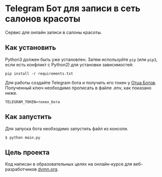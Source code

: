 # Telegram Бот для записи в сеть салонов красоты
Сервис для онлайн записи в салоны красоты.

## Как установить
Python3 должен быть уже установлен.
Затем используйте `pip` (или `pip3`, если есть конфликт с Python2) для установки зависимостей:
```
pip install -r requirements.txt
```
Для работы создайте Telegram бота и получить его токен у [Отца Ботов](https://telegram.me/BotFather). 
Полученный ключ необходимо прописать в файле .env, как показано ниже.
```
TELEGRAM_TOKEN=токен_бота
```

## Как запустить
Для запуска бота необходимо запустить файл из консоли.
```
$ python main.py
```

## Цель проекта
Код написан в образовательных целях на онлайн-курсе для веб-разработчиков [dvmn.org](https://dvmn.org/).
